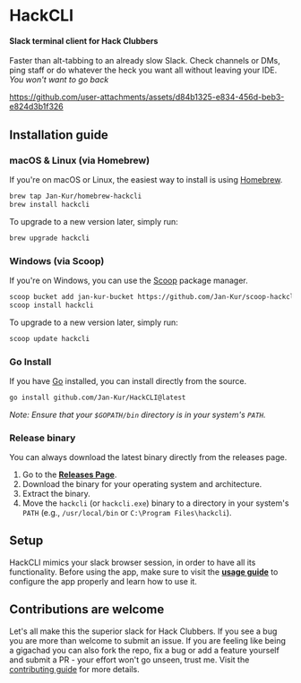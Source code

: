 # HackCLI
#### Slack terminal client for Hack Clubbers
Faster than alt-tabbing to an already slow Slack. Check channels or DMs, ping staff or do whatever the heck you want all without leaving your IDE.
*You won't want to go back*


https://github.com/user-attachments/assets/d84b1325-e834-456d-beb3-e824d3b1f326


## Installation guide
### macOS & Linux (via Homebrew)

If you're on macOS or Linux, the easiest way to install is using [Homebrew](https://brew.sh/).

```bash
brew tap Jan-Kur/homebrew-hackcli
brew install hackcli
```

To upgrade to a new version later, simply run:

```bash
brew upgrade hackcli
```

### Windows (via Scoop)

If you're on Windows, you can use the [Scoop](https://scoop.sh/) package manager.

```bash
scoop bucket add jan-kur-bucket https://github.com/Jan-Kur/scoop-hackcli.git
scoop install hackcli
```

To upgrade to a new version later, simply run:

```bash
scoop update hackcli
```

### Go Install

If you have [Go](https://go.dev/doc/install) installed, you can install directly from the source.

```bash
go install github.com/Jan-Kur/HackCLI@latest
```

*Note: Ensure that your `$GOPATH/bin` directory is in your system's `PATH`.*

### Release binary

You can always download the latest binary directly from the releases page.

1.  Go to the [**Releases Page**](https://github.com/Jan-Kur/HackCLI/releases).
2.  Download the binary for your operating system and architecture.
3.  Extract the binary.
4.  Move the `hackcli` (or `hackcli.exe`) binary to a directory in your system's `PATH` (e.g., `/usr/local/bin` or `C:\Program Files\hackcli`).

## Setup
HackCLI mimics your slack browser session, in order to have all its functionality. Before using the app, make sure to visit the [**usage guide**](USAGE.md) to configure the app properly and learn how to use it. 

## Contributions are welcome
Let's all make this the superior slack for Hack Clubbers. If you see a bug you are more than welcome to submit an issue. If you are feeling like being a gigachad you can also fork the repo, fix a bug or add a feature yourself and submit a PR - your effort won't go unseen, trust me. Visit the [contributing guide](CONTRIBUTING.md) for more details.

